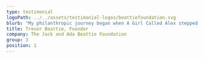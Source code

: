 ```yaml
---
type: testimonial
logoPath: ../../assets/testimonial-logos/beattiefoundation.svg
blurb: "My philanthropic journey began when A Girl Called Alex stepped into my office and my life 10 years ago. Until Alex, I'd given freely and widely to any number of random and disconnected causes. My giving had no stated goal, aim or direction. Until Alex, I didn't know the difference between a foundation and a charity. A ragged trousered philanthropist I may not have been, but until Alex, I didn't know my Association of Charitable Foundations from my elbow. My journey was a journey of discovery and it was Alex who made me realise that. Together, we planned to build something very special in honour of my Mum and Dad. Something which would reflect the values of Jack and Ada, and use them to help others. This felt like nothing short of bringing my parents back to life before my eyes. It was an incredibly moving experience. Alex never met my parents, but I feel she knows them very well."
title: Trevor Beattie, Founder
company: The Jack and Ada Beattie Foundation
group: 3
position: 1
---
```

